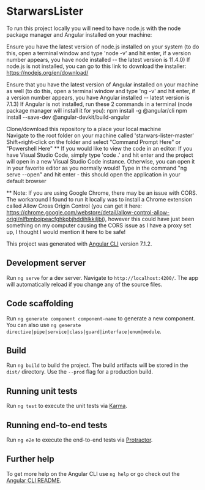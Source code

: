 # StarwarsLister

To run this project locally you will need to have node.js with the node package manager and Angular installed on your machine:

Ensure you have the latest version of node.js installed on your system (to do this, open a terminal window and type 'node -v' and hit enter, if a version number appears, you have node installed -- the latest version is 11.4.0)
	If node.js is not installed, you can go to this link to download the installer: https://nodejs.org/en/download/
  
Ensure that you have the latest version of Angular installed on your machine as well (to do this, open a terminal window and type 'ng -v' and hit enter, if a version number appears, you have Angular installed -- latest version is 7.1.3)
	If Angular is not installed, run these 2 commands in a terminal (node package manager will install it for you):
	npm install -g @angular/cli
	npm install --save-dev @angular-devkit/build-angular

Clone/download this repository to a place your local machine		
Navigate to the root folder on your machine called 'starwars-lister-master'
Shift+right-click on the folder and select "Command Prompt Here" or "Powershell Here"
** If you would like to view the code in an editor:
	If you have Visual Studio Code, simply type 'code .' and hit enter and the project will open in a new Visual Studio Code instance.
	Otherwise, you can open it in your favorite editor as you normally would!
Type in the command "ng serve --open" and hit enter - this should open the application in your default browser

** Note: If you are using Google Chrome, there may be an issue with CORS. The workaround I found to run it locally was to install a Chrome extension called Allow Cross Origin Control (you can get it here: https://chrome.google.com/webstore/detail/allow-control-allow-origi/nlfbmbojpeacfghkpbjhddihlkkiljbi), however this could have just been something on my computer causing the CORS issue as I have a proxy set up, I thought I would mention it here to be safe!



This project was generated with [Angular CLI](https://github.com/angular/angular-cli) version 7.1.2.

## Development server

Run `ng serve` for a dev server. Navigate to `http://localhost:4200/`. The app will automatically reload if you change any of the source files.

## Code scaffolding

Run `ng generate component component-name` to generate a new component. You can also use `ng generate directive|pipe|service|class|guard|interface|enum|module`.

## Build

Run `ng build` to build the project. The build artifacts will be stored in the `dist/` directory. Use the `--prod` flag for a production build.

## Running unit tests

Run `ng test` to execute the unit tests via [Karma](https://karma-runner.github.io).

## Running end-to-end tests

Run `ng e2e` to execute the end-to-end tests via [Protractor](http://www.protractortest.org/).

## Further help

To get more help on the Angular CLI use `ng help` or go check out the [Angular CLI README](https://github.com/angular/angular-cli/blob/master/README.md).
